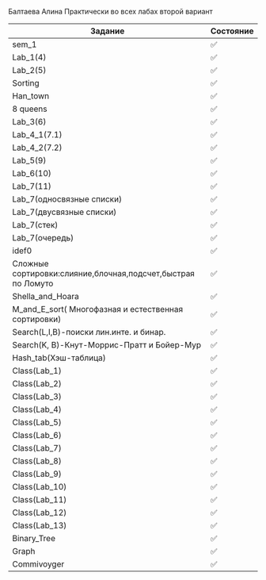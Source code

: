 Балтаева Алина 
Практически во всех лабах второй вариант 

| Задание | Состояние |
| ------------- | ------------- |
|sem_1| :white_check_mark:|
| Lab_1(4) | :white_check_mark:|
| Lab_2(5) | :white_check_mark: |
| Sorting |:white_check_mark: |
| Han_town |:white_check_mark: |
|  8 queens|:white_check_mark:  |
| Lab_3(6) |:white_check_mark:  |
| Lab_4_1(7.1) |:white_check_mark:|
| Lab_4_2(7.2) |:white_check_mark:  |
| Lab_5(9) | :white_check_mark:|
| Lab_6(10) |:white_check_mark: |
| Lab_7(11) |:white_check_mark:  |
| Lab_7(односвязные списки) | :white_check_mark:|
| Lab_7(двусвязные списки) | :white_check_mark:|
| Lab_7(стек) | :white_check_mark: |
| Lab_7(очередь) |:white_check_mark:  |
| idef0|:white_check_mark:  |
| Сложные сортировки:слияние,блочная,подсчет,быстрая по Ломуто|:white_check_mark: |
| Shella_and_Hoara|:white_check_mark: |
|M_and_E_sort( Многофазная и естественная сортировки)|:white_check_mark:|
|Search(L,I,B)-поиски лин.инте. и бинар.| :white_check_mark: |
| Search(K, B)-Кнут-Моррис-Пратт и Бойер-Мур|:white_check_mark:  |
| Hash_tab(Хэш-таблица)|:white_check_mark:|
| Class(Lab_1)|:white_check_mark:|
| Class(Lab_2)|:white_check_mark:|
| Class(Lab_3)|:white_check_mark:  |
| Class(Lab_4)|:white_check_mark:  |
| Class(Lab_5)|:white_check_mark:|
| Class(Lab_6)|:white_check_mark:  |
| Class(Lab_7)|:white_check_mark:|
| Class(Lab_8)|:white_check_mark:|
| Class(Lab_9)|:white_check_mark: |
| Class(Lab_10)|:white_check_mark:|
| Class(Lab_11)|:white_check_mark: |
| Class(Lab_12)|:white_check_mark: |
| Class(Lab_13)|:white_check_mark:|
|Binary_Tree| :white_check_mark: |
| Graph|:white_check_mark:|
|Commivoyger|:white_check_mark:|

